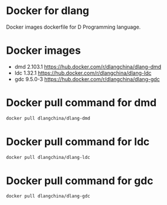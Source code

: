 # Docker for dlang
Docker images dockerfile for D Programming language.

# Docker images
 * dmd 2.103.1 https://hub.docker.com/r/dlangchina/dlang-dmd
 * ldc 1.32.1 https://hub.docker.com/r/dlangchina/dlang-ldc
 * gdc 9.5.0-3 https://hub.docker.com/r/dlangchina/dlang-gdc

# Docker pull command for dmd
```bash
docker pull dlangchina/dlang-dmd
```

# Docker pull command for ldc
```bash
docker pull dlangchina/dlang-ldc
```

# Docker pull command for gdc
```bash
docker pull dlangchina/dlang-gdc
```
